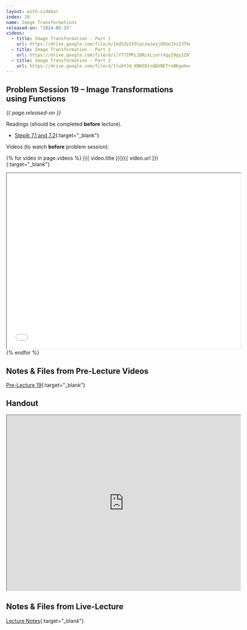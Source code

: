 ```yaml
---
layout: with-sidebar
index: 20
name: Image Transformations
released-on: "2024-05-15"
videos:
  - title: Image Transformation - Part 1
    url: https://drive.google.com/file/d/1kd5ZeIF9lpczwJwsjDRGeJVsI3TbuRmo
  - title: Image Transformation - Part 2
    url: https://drive.google.com/file/d/1lYf7IMFL1BRzxLjurrXqy29gy1Z6YbN4
  - title: Image Transformation - Part 3
    url: https://drive.google.com/file/d/1lubYJd_KNWSDindQVNETrnBKgeHvnfWr
---
```


## Problem Session 19 – Image Transformations using Functions

_{{ page.released-on }}_

Readings (should be completed **before** lecture). 
- [Stepik 7.1 and 7.2](https://stepik.org/lesson/567193/step/1?unit=561466){:target="_blank"}

Videos (to watch **before** problem session):

{% for video in page.videos %}
[{{ video.title }}]({{ video.url }}){:target="_blank"}

<iframe src="{{ video.url }}/preview" width="640" height="480" allow="autoplay"></iframe>
{% endfor %}

## Notes & Files from Pre-Lecture Videos

[Pre-Lecture 19](https://github.com/ucsd-cse8a-sp24/ucsd-cse8a-sp24.github.io/tree/main/_pre-lectures/lecture-19){:target="_blank"}

## Handout

<iframe src="https://drive.google.com/file/d/1H7DdKlfKhAvKWxkX5njtO8l6vHmn9yVN/preview" width="640" height="480" allow="autoplay"></iframe>

## Notes & Files from Live-Lecture

[Lecture Notes](https://drive.google.com/drive/folders/18lT1JXyi6-jAJyCTqOekrNlb_L8eLWHv?usp=sharing){:target="_blank"}

